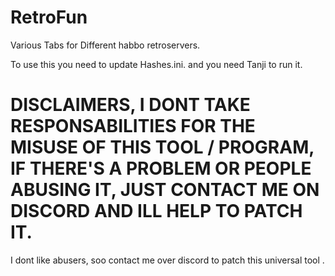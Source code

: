 # RetroFun
Various Tabs for Different habbo retroservers.

To use this you  need to update Hashes.ini.
and you need Tanji to run it.

# DISCLAIMERS, I DONT TAKE RESPONSABILITIES FOR THE MISUSE OF THIS TOOL / PROGRAM, IF THERE'S A PROBLEM OR PEOPLE ABUSING IT, JUST CONTACT ME ON DISCORD AND ILL HELP TO PATCH IT.

I dont like abusers, soo contact me over discord to patch this universal tool . 

